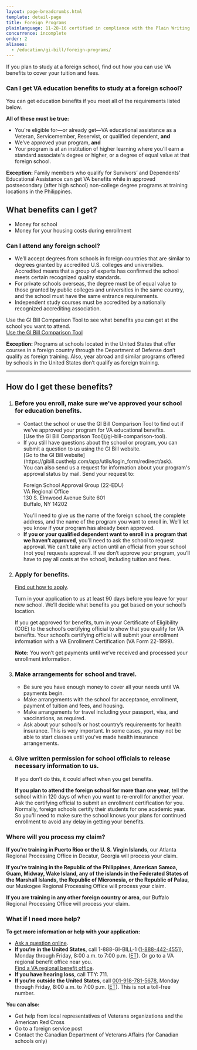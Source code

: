 ```yaml
---
layout: page-breadcrumbs.html
template: detail-page
title: Foreign Programs
plainlanguage: 11-28-16 certified in compliance with the Plain Writing Act
concurrence: incomplete
order: 2
aliases:
  - /education/gi-bill/foreign-programs/
---
```


<div class="va-introtext">

If you plan to study at a foreign school, find out how you can use VA benefits to cover your tuition and fees.

</div>

<div class="feature" markdown=“1”>

### Can I get VA education benefits to study at a foreign school?
You can get education benefits if you meet all of the requirements listed below.

**All of these must be true:**
  - You're eligible for—or already get—VA educational assistance as a Veteran, Servicemember, Reservist, or qualified dependent, **and**
  - We’ve approved your program, **and**
  - Your program is at an institution of higher learning where you’ll earn a standard associate's degree or higher, or a degree of equal value at that foreign school. 

**Exception:** Family members who qualify for Survivors’ and Dependents’ Educational Assistance can get VA benefits while in approved postsecondary (after high school) non-college degree programs at training locations in the Philippines.

</div>

## What benefits can I get?

- Money for school
- Money for your housing costs during enrollment

### Can I attend any foreign school?

- We’ll accept degrees from schools in foreign countries that are similar to degrees granted by accredited U.S. colleges and universities. Accredited means that a group of experts has confirmed the school meets certain recognized quality standards.
- For private schools overseas, the degree must be of equal value to those granted by public colleges and universities in the same country, and the school must have the same entrance requirements.
- Independent study courses must be accredited by a nationally recognized accrediting association.

Use the GI Bill Comparison Tool to see what benefits you can get at the school you want to attend.
<br>
<a class="usa-button-primary va-button-secondary" href="/gi-bill-comparison-tool">Use the GI Bill Comparison Tool</a>

**Exception:** Programs at schools located in the United States that offer courses in a foreign country through the Department of Defense don’t qualify as foreign training. Also, year abroad and similar programs offered by schools in the United States don’t qualify as foreign training.

-----

## How do I get these benefits?

<ol class="process">
<li class="process-step list-one">

### Before you enroll, make sure we've approved your school for education benefits.

<ul>
  <li>Contact the school or use the GI Bill Comparison Tool to find out if we’ve approved your program for VA educational benefits. <br>
  [Use the GI Bill Comparison Tool](/gi-bill-comparison-tool).</li>
  <li>If you still have questions about the school or program, you can submit a question to us using the GI Bill website. <br>
    [Go to the GI Bill website](https://gibill.custhelp.com/app/utils/login_form/redirect/ask). <br>
    You can also send us a request for information about your program's approval status by mail. Send your request to:<br>
    <p class="va-address-block">
      Foreign School Approval Group (22-EDU)<br>
      VA Regional Office <br>
      130 S. Elmwood Avenue Suite 601 <br>
      Buffalo, NY 14202
    </p>
    You'll need to give us the name of the foreign school, the complete address, and the name of the program you want to enroll in. We’ll let you know if your program has already been approved.</li>
  <li><b>If you or your qualified dependent want to enroll in a program that we haven’t approved</b>, you’ll need to ask the school to request approval. We can’t take any action until an official from your school (not you) requests approval. If we don’t approve your program, you’ll have to pay all costs at the school, including tuition and fees.</li>
  </ul>
<li class="process-step list-two">

### Apply for benefits.<br>
[Find out how to apply](/education/how-to-apply/).

Turn in your application to us at least 90 days before you leave for your new school. We’ll decide what benefits you get based on your school’s location.<br>

If you get approved for benefits, turn in your Certificate of Eligibility (COE) to the school’s certifying official to show that you qualify for VA benefits. Your school’s certifying official will submit your enrollment information with a VA Enrollment Certification (VA Form 22-1999). <br>

**Note:** You won’t get payments until we’ve received and processed your enrollment information.

</li>

<li class="process-step list-three">

### Make arrangements for school and travel.

- Be sure you have enough money to cover all your needs until VA payments begin.
- Make arrangements with the school for acceptance, enrollment, payment of tuition and fees, and housing.
- Make arrangements for travel including your passport, visa, and vaccinations, as required.
- Ask about your school’s or host country’s requirements for health insurance. This is very important. In some cases, you may not be able to start classes until you've made health insurance arrangements.

</li>

<li class="process-step list-four">

### Give written permission for school officials to release necessary information to us.

If you don’t do this, it could affect when you get benefits.

**If you plan to attend the foreign school for more than one year**, tell the school within 120 days of when you want to re-enroll for another year. Ask the certifying official to submit an enrollment certification for you. Normally, foreign schools certify their students for one academic year. So you'll need to make sure the school knows your plans for continued enrollment to avoid any delay in getting your benefits.
</li>

</li>
</ol>

### Where will you process my claim?

**If you're training in Puerto Rico or the U. S. Virgin Islands**, our Atlanta Regional Processing Office in Decatur, Georgia will process your claim.

**If you're training in the Republic of the Philippines, American Samoa, Guam, Midway, Wake Island, any of the islands in the Federated States of the Marshall Islands, the Republic of Micronesia, or the Republic of Palau**, our Muskogee Regional Processing Office will process your claim.

**If you are training in any other foreign country or area**, our Buffalo Regional Processing Office will process your claim.

### What if I need more help?

**To get more information or help with your application:**

- [Ask a question online](https://gibill.custhelp.va.gov/app/home?_ga=2.12019956.1924984484.1542640153-1173244138.1525894550). 
- **If you’re in the United States**, call 1-888-GI-BILL-1 (<a href="tel:+18884424551">1-888-442-4551</a>), Monday through Friday, 8:00 a.m. to 7:00 p.m. (<abbr title="eastern time">ET</abbr>). Or go to a VA regional benefit office near you. <br>
[Find a VA regional benefit office](/find-locations/?facilityType=benefits).
- **If you have hearing loss**, call TTY: 711.
- **If you’re outside the United States**, call <a href="tel:+0019187815678">001-918-781-5678</a>, Monday through Friday, 8:00 a.m. to 7:00 p.m. (<abbr title="eastern time">ET</abbr>). This is not a toll-free number.

**You can also:**
- Get help from local representatives of Veterans organizations and the American Red Cross
- Go to a foreign service post
- Contact the Canadian Department of Veterans Affairs (for Canadian schools only)
